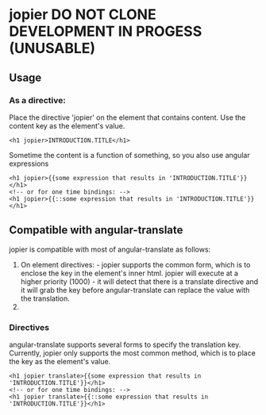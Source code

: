 # jopier  DO NOT CLONE DEVELOPMENT IN PROGESS (UNUSABLE)

## Usage

### As a directive: 

Place the directive 'jopier' on the element that contains content.  Use the content key as the element's value.  

    <h1 jopier>INTRODUCTION.TITLE</h1>

Sometime the content is a function of something, so you also use angular expressions 

    <h1 jopier>{{some expression that results in 'INTRODUCTION.TITLE'}}</h1>
    <!-- or for one time bindings: -->
    <h1 jopier>{{::some expression that results in 'INTRODUCTION.TITLE'}}</h1>

## Compatible with angular-translate

jopier is compatible with most of angular-translate as follows:

  1.  On element directives: 
    - jopier supports the common form, which is to enclose the key in the element's inner html.  jopier will execute at a higher priority (1000) - it will detect that there is a translate directive and it will grab the key before angular-translate can replace the value with the translation.
  2. 


### Directives

angular-translate supports several forms to specify the translation key.  Currently, jopier only supports the 
most common method, which is to place the key as the element's value.  

    <h1 jopier translate>{{some expression that results in 'INTRODUCTION.TITLE'}}</h1>
    <!-- or for one time bindings: -->
    <h1 jopier translate>{{::some expression that results in 'INTRODUCTION.TITLE'}}</h1>
